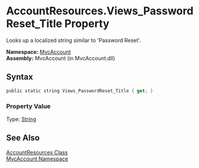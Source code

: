AccountResources.Views_PasswordReset_Title Property
===================================================
Looks up a localized string similar to 'Password Reset'.

**Namespace:** [MvcAccount][1]  
**Assembly:** MvcAccount (in MvcAccount.dll)

Syntax
------

```csharp
public static string Views_PasswordReset_Title { get; }
```

### Property Value
Type: [String][2]

See Also
--------
[AccountResources Class][3]  
[MvcAccount Namespace][1]  

[1]: ../README.md
[2]: http://msdn2.microsoft.com/en-us/library/s1wwdcbf
[3]: README.md